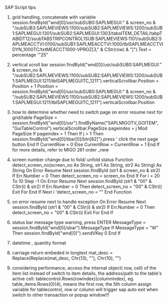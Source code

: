 SAP Script tips

1. grid handling, concatenate with variable 
  session.findById("wnd[0]/usr/subSUB0:SAPLMEGUI:" & screen_no & "/subSUB3:SAPLMEVIEWS:1100/subSUB2:SAPLMEVIEWS:1200/subSUB1:SAPLMEGUI:1301/subSUB2:SAPLMEGUI:1303/tabsITEM_DETAIL/tabpTABIDT12/ssubTABSTRIPCONTROL1SUB:SAPLMEVIEWS:1101/subSUB2:SAPLMEACCTVI:0100/subSUB1:SAPLMEACCTVI:1000/tblSAPLMEACCTVIDYN_1000TC/txtMEACCT1000-VPROZ[3," & CStr(row) & "]").Text = percentage '"25"
2. vertical scroll bar
  session.findById("wnd[0]/usr/subSUB0:SAPLMEGUI:" & screen_no & "/subSUB2:SAPLMEVIEWS:1100/subSUB2:SAPLMEVIEWS:1200/subSUB1:SAPLMEGUI:1211/tblSAPLMEGUITC_1211").verticalScrollbar.Position = Position + 1
  Position = session.findById("wnd[0]/usr/subSUB0:SAPLMEGUI:" & screen_no & "/subSUB2:SAPLMEVIEWS:1100/subSUB2:SAPLMEVIEWS:1200/subSUB1:SAPLMEGUI:1211/tblSAPLMEGUITC_1211").verticalScrollbar.Position
3. how to determine whether need to switch page
	on error resume next
   for grid/table
   PageSize = session.findById("wnd[0]/usr").findByName("SAPLMIGOTV_GOITEM", "GuiTableControl").verticalScrollbar.PageSize
    pageindex = j Mod PageSize
    If pageindex = 1 Then
        If j > 1 Then
               session.findById("wnd[0]/tbar[0]/btn[82]").press   ' click the next page button
              End If
                CurrentRow = 0
            Else
                CurrentRow = CurrentRow + 1
            End If
    for more details, refer to MIGO 261 order _new
4. screen number change due to fold/ unfold status
  Function detect_screen_no(screen_no As String, str1 As String, str2 As String) As String
    On Error Resume Next
        session.findById (str1 & screen_no & str2)
    If Err.Number = 0 Then
        detect_screen_no = screen_no
    End If
    For i = 20 To 10 Step -1
        On Error Resume Next
           session.findById (str1 & "00" & CStr(i) & str2)
        If Err.Number = 0 Then
            detect_screen_no = "00" & CStr(i)
            Exit For
        End If
    Next i
    'detect_screen_no = ""
  End Function
5. on error resume next to handle exception
        On Error Resume Next
           session.findById (str1 & "00" & CStr(i) & str2)
        If Err.Number = 0 Then
            detect_screen_no = "00" & CStr(i)
            Exit For
        End If
6. status bar message type warning, press ENTER
	MessageType = session.findById("wnd[0]/sbar").MessageType
    If MessageType = "W" Then
        session.findById("wnd[0]").sendVKey 0
    End If
7. datetime , quantity format
8. carriage return embeded in longtext 
   mat_desc = Replace(Replace(mat_desc, Chr(13), ""), Chr(10), "")

9.  considering performance, access the internal object( row, cell) of the item list instead of switch to item details, 
the address/path to the table's active cell: tablecontrol.Rows(rowindex)(columnindex), eg. table_items.Rows(0)(4), means the first row, the 5th column
    assign variable for tablecontrol, row or column will trigger sap auto exit when switch to other transaction or popup window!!!
